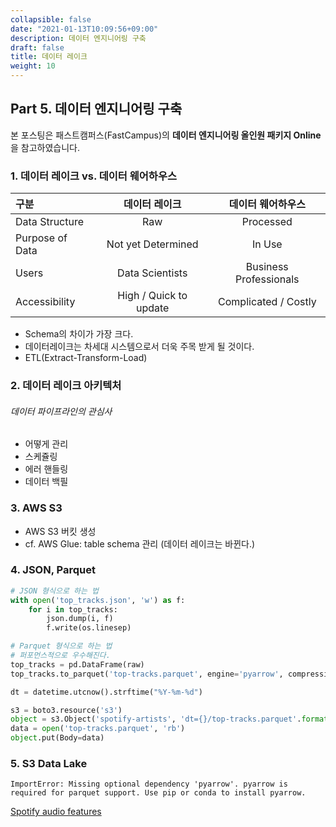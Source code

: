 ```yaml
---
collapsible: false
date: "2021-01-13T10:09:56+09:00"
description: 데이터 엔지니어링 구축
draft: false
title: 데이터 레이크
weight: 10
---
```


## Part 5. 데이터 엔지니어링 구축
본 포스팅은 패스트캠퍼스(FastCampus)의 **데이터 엔지니어링 올인원 패키지 Online**을 참고하였습니다.

### 1. 데이터 레이크 vs. 데이터 웨어하우스

| 구분 | 데이터 레이크 | 데이터 웨어하우스 |
| :--- | :---: | :---: |
| Data Structure| Raw | Processed |
| Purpose of Data | Not yet Determined | In Use |
| Users | Data Scientists | Business Professionals |
| Accessibility | High / Quick to update | Complicated / Costly |

* Schema의 차이가 가장 크다.
* 데이터레이크는 차세대 시스템으로서 더욱 주목 받게 될 것이다.
* ETL(Extract-Transform-Load)

### 2. 데이터 레이크 아키텍처

###### 데이터 파이프라인의 관심사
- 어떻게 관리
- 스케쥴링
- 에러 핸들링
- 데이터 백필 

### 3. AWS S3
- AWS S3 버킷 생성
- cf. AWS Glue: table schema 관리 (데이터 레이크는 바뀐다.)

### 4. JSON, Parquet
```python
# JSON 형식으로 하는 법
with open('top_tracks.json', 'w') as f:
    for i in top_tracks:
        json.dump(i, f)
        f.write(os.linesep)
```

```python
# Parquet 형식으로 하는 법
# 퍼포먼스적으로 우수해진다.
top_tracks = pd.DataFrame(raw)
top_tracks.to_parquet('top-tracks.parquet', engine='pyarrow', compressions='snappy')

dt = datetime.utcnow().strftime("%Y-%m-%d")

s3 = boto3.resource('s3')
object = s3.Object('spotify-artists', 'dt={}/top-tracks.parquet'.format(dt))
data = open('top-tracks.parquet', 'rb')
object.put(Body=data)
```
### 5. S3 Data Lake
```error
ImportError: Missing optional dependency 'pyarrow'. pyarrow is required for parquet support. Use pip or conda to install pyarrow.
```

[Spotify audio features](https://developer.spotify.com/documentation/web-api/reference/tracks/get-several-audio-features/)